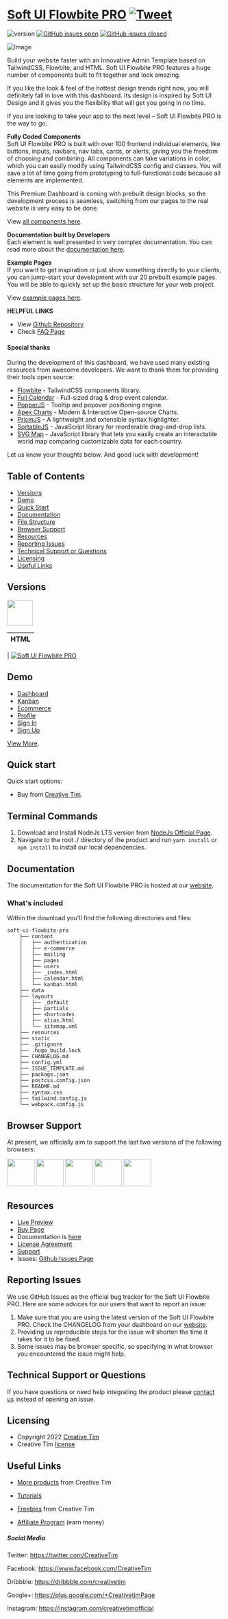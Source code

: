 # [Soft UI Flowbite PRO](http://demos.creative-tim.com/soft-ui-flowbite-pro/?ref=readme-sufp) [![Tweet](https://img.shields.io/twitter/url/http/shields.io.svg?style=social&logo=twitter)](https://twitter.com/intent/tweet?url=https://www.creative-tim.com/product/soft-ui-flowbite-pro&text=Check%20Soft%20UI%20Flowbite%20Pro%20made%20by%20@CreativeTim%20#webdesign%20#dashboard%20#flowbite%20#softdesign%20#react%20https://www.creative-tim.com/product/soft-ui-flowbite-pro)

![version](https://img.shields.io/badge/version-1.0.0-blue.svg) [![GitHub issues open](https://img.shields.io/github/issues/creativetimofficial/ct-soft-ui-flowbite-pro.svg)](https://github.com/creativetimofficial/ct-soft-ui-flowbite-pro/issues?q=is%3Aopen+is%3Aissue) [![GitHub issues closed](https://img.shields.io/github/issues-closed-raw/creativetimofficial/ct-soft-ui-flowbite-pro.svg)](https://github.com/creativetimofficial/ct-soft-ui-flowbite-pro/issues?q=is%3Aissue+is%3Aclosed)

![Image](https://s3.amazonaws.com/creativetim_bucket/products/637/original/soft-ui-flowbite-pro.jpg)

Build your website faster with an Innovative Admin Template based on TailwindCSS, Flowbite, and HTML. Soft UI Flowbite PRO features a huge number of components built to fit together and look amazing.

If you like the look & feel of the hottest design trends right now, you will definitely fall in love with this dashboard. Its design is inspired by Soft UI Design and it gives you the flexibility that will get you going in no time.

If you are looking to take your app to the next level – Soft UI Flowbite PRO is the way to go.

**Fully Coded Components**<br />
Soft UI Flowbite PRO is built with over 100 frontend individual elements, like buttons, inputs, navbars, nav tabs, cards, or alerts, giving you the freedom of choosing and combining. All components can take variations in color, which you can easily modify using TailwindCSS config and classes. You will save a lot of time going from prototyping to full-functional code because all elements are implemented.

This Premium Dashboard is coming with prebuilt design blocks, so the development process is seamless, switching from our pages to the real website is very easy to be done.

View [all components here](https://www.creative-tim.com/learning-lab/flowbite/alerts/soft-ui-dashboard/).

**Documentation built by Developers**<br />
Each element is well presented in very complex documentation.
You can read more about the [documentation here](https://www.creative-tim.com/learning-lab/flowbite/introduction/soft-ui-dashboard/).

**Example Pages**<br />
If you want to get inspiration or just show something directly to your clients, you can jump-start your development with our 20 prebuilt example pages. You will be able to quickly set up the basic structure for your web project.

View [example pages here](https://demos.creative-tim.com/soft-ui-flowbite-pro/).

**HELPFUL LINKS**

- View [Github Repository](https://github.com/creativetimofficial/ct-soft-ui-flowbite-pro)
- Check [FAQ Page](https://www.creative-tim.com/faq)

#### Special thanks

During the development of this dashboard, we have used many existing resources from awesome developers. We want to thank them for providing their tools open source:

- [Flowbite](https://flowbite.com/) - TailwindCSS components library.
- [Full Calendar](https://fullcalendar.io/) - Full-sized drag & drop event calendar.
- [PopperJS](https://popper.js.org/) - Tooltip and popover positioning engine.
- [Apex Charts](https://apexcharts.com/) - Modern & Interactive Open-source Charts.
- [PrismJS](https://prismjs.com/) - A lightweight and extensible syntax highlighter.
- [SortableJS](https://sortablejs.github.io/Sortable/) - JavaScript library for reorderable drag-and-drop lists.
- [SVG Map](https://github.com/StephanWagner/svgMap) - JavaScript library that lets you easily create an interactable world map comparing customizable data for each country.

Let us know your thoughts below. And good luck with development!

## Table of Contents

- [Versions](#versions)
- [Demo](#demo)
- [Quick Start](#quick-start)
- [Documentation](#documentation)
- [File Structure](#file-structure)
- [Browser Support](#browser-support)
- [Resources](#resources)
- [Reporting Issues](#reporting-issues)
- [Technical Support or Questions](#technical-support-or-questions)
- [Licensing](#licensing)
- [Useful Links](#useful-links)

## Versions

[<img src="https://raw.githubusercontent.com/creativetimofficial/public-assets/master/logos/html-logo.jpg?raw=true" width="60" height="60" />](https://www.creative-tim.com/product/soft-ui-flowbite-pro?ref=readme-sufp)

| HTML |
| ---- |

| [![Soft UI Flowbite PRO](https://s3.amazonaws.com/creativetim_bucket/products/637/thumb/soft-ui-flowbite-pro.jpg)](http://demos.creative-tim.com/soft-ui-flowbite-pro/#/dashboards/default?ref=readme-sufp)

## Demo

- [Dashboard](http://demos.creative-tim.com/soft-ui-flowbite-pro/?ref=readme-sufp)
- [Kanban](http://demos.creative-tim.com/soft-ui-flowbite-pro/kanban/?ref=readme-sufp)
- [Ecommerce](http://demos.creative-tim.com/soft-ui-flowbite-pro/e-commerce/products/?ref=readme-sufp)
- [Profile](http://demos.creative-tim.com/soft-ui-flowbite-pro/users/profile/?ref=readme-sufp)
- [Sign In](https://demos.creative-tim.com/soft-ui-flowbite-pro/authentication/sign-in/basic?ref=readme-sufp)
- [Sign Up](https://demos.creative-tim.com/soft-ui-flowbite-pro/authentication/sign-un/basic?ref=readme-sufp)

[View More](https://demos.creative-tim.com/soft-ui-flowbite-pro/?ref=readme-sufp).

## Quick start

Quick start options:

- Buy from [Creative Tim](https://www.creative-tim.com/product/soft-ui-flowbite-pro?ref=readme-sufp).

## Terminal Commands

1. Download and Install NodeJs LTS version from [NodeJs Official Page](https://nodejs.org/en/download/).
2. Navigate to the root ./ directory of the product and run `yarn install` or `npm install` to install our local dependencies.

## Documentation

The documentation for the Soft UI Flowbite PRO is hosted at our [website](https://www.creative-tim.com/learning-lab/flowbite/overview/soft-ui-dashboard/?ref=readme-sufp).

### What's included

Within the download you'll find the following directories and files:

```
soft-ui-flowbite-pro
    ├── content
    │   ├── authentication
    │   ├── e-commerce
    │   ├── mailing
    │   ├── pages
    │   ├── users
    │   ├── _index.html
    │   ├── calendar.html
    │   └── kanban.html
    ├── data
    ├── layouts
    │   ├── _default
    │   ├── partials
    │   ├── shortcodes
    │   ├── alias.html
    │   └── sitemap.xml
    ├── resources
    ├── static
    ├── .gitignore
    ├── .hugo_build.lock
    ├── CHANGELOG.md
    ├── config.yml
    ├── ISSUE_TEMPLATE.md
    ├── package.json
    ├── postcss.config.json
    ├── README.md
    ├── syntax.css
    ├── tailwind.config.js
    └── webpack.config.js
```

## Browser Support

At present, we officially aim to support the last two versions of the following browsers:

<img src="https://s3.amazonaws.com/creativetim_bucket/github/browser/chrome.png" width="64" height="64"> <img src="https://s3.amazonaws.com/creativetim_bucket/github/browser/firefox.png" width="64" height="64"> <img src="https://s3.amazonaws.com/creativetim_bucket/github/browser/edge.png" width="64" height="64"> <img src="https://s3.amazonaws.com/creativetim_bucket/github/browser/safari.png" width="64" height="64"> <img src="https://s3.amazonaws.com/creativetim_bucket/github/browser/opera.png" width="64" height="64">

## Resources

- [Live Preview](https://demos.creative-tim.com/soft-ui-flowbite-pro/?ref=readme-sufp)
- [Buy Page](https://www.creative-tim.com/product/soft-ui-flowbite-pro?ref=readme-sufp)
- Documentation is [here](https://www.creative-tim.com/learning-lab/flowbite/introduction/soft-ui-dashboard/?ref=readme-sufp)
- [License Agreement](https://www.creative-tim.com/license?ref=readme-sufp)
- [Support](https://www.creative-tim.com/contact-us?ref=readme-sufp)
- Issues: [Github Issues Page](https://github.com/creativetimofficial/ct-soft-ui-flowbite-pro/issues)

## Reporting Issues

We use GitHub Issues as the official bug tracker for the Soft UI Flowbite PRO. Here are some advices for our users that want to report an issue:

1. Make sure that you are using the latest version of the Soft UI Flowbite PRO. Check the CHANGELOG from your dashboard on our [website](https://www.creative-tim.com/product/soft-ui-flowbite-pro?ref=readme-sufp).
2. Providing us reproducible steps for the issue will shorten the time it takes for it to be fixed.
3. Some issues may be browser specific, so specifying in what browser you encountered the issue might help.

## Technical Support or Questions

If you have questions or need help integrating the product please [contact us](https://www.creative-tim.com/contact-us?ref=readme-sufp) instead of opening an issue.

## Licensing

- Copyright 2022 [Creative Tim](https://www.creative-tim.com?ref=readme-sufp)
- Creative Tim [license](https://www.creative-tim.com/license?ref=readme-sufp)

## Useful Links

- [More products](https://www.creative-tim.com/templates?ref=readme-sufp) from Creative Tim

- [Tutorials](https://www.youtube.com/channel/UCVyTG4sCw-rOvB9oHkzZD1w)

- [Freebies](https://www.creative-tim.com/bootstrap-themes/free?ref=readme-sufp) from Creative Tim

- [Affiliate Program](https://www.creative-tim.com/affiliates/new?ref=readme-sufp) (earn money)

##### Social Media

Twitter: <https://twitter.com/CreativeTim>

Facebook: <https://www.facebook.com/CreativeTim>

Dribbble: <https://dribbble.com/creativetim>

Google+: <https://plus.google.com/+CreativetimPage>

Instagram: <https://instagram.com/creativetimofficial>
